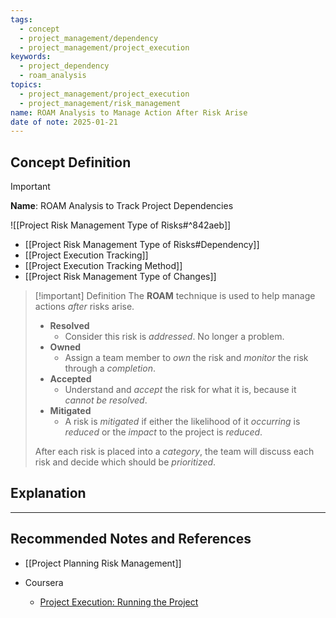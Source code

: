 ```yaml
---
tags:
  - concept
  - project_management/dependency
  - project_management/project_execution
keywords:
  - project_dependency
  - roam_analysis
topics:
  - project_management/project_execution
  - project_management/risk_management
name: ROAM Analysis to Manage Action After Risk Arise
date of note: 2025-01-21
---
```


## Concept Definition

>[!important]
>**Name**: ROAM Analysis to Track Project Dependencies

![[Project Risk Management Type of Risks#^842aeb]]

- [[Project Risk Management Type of Risks#Dependency]]
- [[Project Execution Tracking]]
- [[Project Execution Tracking Method]]
- [[Project Risk Management Type of Changes]]

>[!important] Definition
>The **ROAM** technique is used to help manage actions *after* risks arise.
>- **Resolved**
>	- Consider this risk is *addressed*. No longer a problem.
>- **Owned**
>	- Assign a team member to *own* the risk and *monitor* the risk through a *completion*. 
>- **Accepted**
>	- Understand and *accept* the risk for what it is, because it *cannot be resolved*.
>- **Mitigated**
>	- A risk is *mitigated* if either the likelihood of it *occurring* is *reduced* or the *impact* to the project is *reduced*.
>
>After each risk is placed into a *category*, the team will discuss each risk and decide which should be *prioritized*.







## Explanation





-----------
##  Recommended Notes and References


- [[Project Planning Risk Management]]


- Coursera
	- [Project Execution: Running the Project](https://www.coursera.org/learn/project-execution-google/home/welcome)
